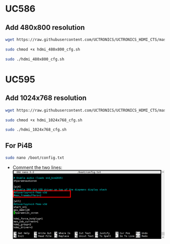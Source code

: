 # UC586 
## Add 480x800 resolution
```bash 
wget https://raw.githubusercontent.com/UCTRONICS/UCTRONICS_HDMI_CTS/master/uc586/hdmi_480x800_cfg.sh
```
```bash
sudo chmod +x hdmi_480x800_cfg.sh
```
```bash
sudo ./hdmi_480x800_cfg.sh
```
# UC595
## Add 1024x768 resolution
```bash 
wget https://raw.githubusercontent.com/UCTRONICS/UCTRONICS_HDMI_CTS/master/uc595/hdmi_1024x768_cfg.sh
```
```bash
sudo chmod +x hdmi_1024x768_cfg.sh
```
```bash
sudo ./hdmi_1024x768_cfg.sh
```

## For Pi4B
```bash 
sudo nano /boot/config.txt
```
- Comment the two lines:
![config](data/image_1.png)